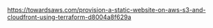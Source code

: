 https://towardsaws.com/provision-a-static-website-on-aws-s3-and-cloudfront-using-terraform-d8004a8f629a